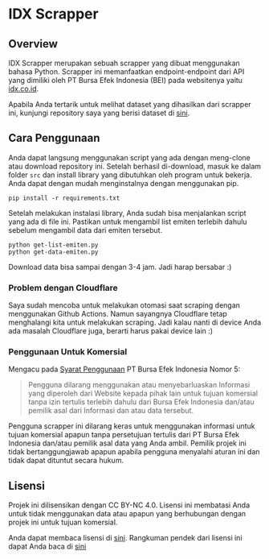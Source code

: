 # IDX Scrapper

## Overview

IDX Scrapper merupakan sebuah scrapper yang dibuat menggunakan bahasa Python. Scrapper ini memanfaatkan endpoint-endpoint dari API yang dimiliki oleh PT Bursa Efek Indonesia (BEI) pada websitenya yaitu [idx.co.id](https://idx.co.id).

Apabila Anda tertarik untuk melihat dataset yang dihasilkan dari scrapper ini, kunjungi repository saya yang berisi dataset di [sini](https://github.com/wildangunawan/Dataset-Saham-IDX).

## Cara Penggunaan

Anda dapat langsung menggunakan script yang ada dengan meng-clone atau download repository ini. Setelah berhasil di-download, masuk ke dalam folder `src` dan install library yang dibutuhkan oleh program untuk bekerja. Anda dapat dengan mudah menginstalnya dengan menggunakan pip.

```
pip install -r requirements.txt
```

Setelah melakukan instalasi library, Anda sudah bisa menjalankan script yang ada di file ini. Pastikan untuk mengambil list emiten terlebih dahulu sebelum mengambil data dari emiten tersebut.

```
python get-list-emiten.py
python get-data-emiten.py
```

Download data bisa sampai dengan 3-4 jam. Jadi harap bersabar :)

### Problem dengan Cloudflare

Saya sudah mencoba untuk melakukan otomasi saat scraping dengan menggunakan Github Actions. Namun sayangnya Cloudflare tetap menghalangi kita untuk melakukan scraping. Jadi kalau nanti di device Anda ada masalah Cloudflare juga, berarti harus pakai device lain :)

### Penggunaan Untuk Komersial

Mengacu pada [Syarat Penggunaan](https://idx.co.id/footer-menu/tautan-langsung/syarat-penggunaan/) PT Bursa Efek Indonesia Nomor 5:

> Pengguna dilarang menggunakan atau menyebarluaskan Informasi yang diperoleh dari Website kepada pihak lain untuk tujuan komersial tanpa izin tertulis terlebih dahulu dari Bursa Efek Indonesia dan/atau pemilik asal dari Informasi dan atau data tersebut.

Pengguna scrapper ini dilarang keras untuk menggunakan informasi untuk tujuan komersial apapun tanpa persetujuan tertulis dari PT Bursa Efek Indonesia dan/atau pemilik asal data yang Anda ambil. Pemilik projek ini tidak bertanggungjawab apapun apabila pengguna menyalahi aturan ini dan tidak dapat dituntut secara hukum.

## Lisensi

Projek ini dilisensikan dengan CC BY-NC 4.0. Lisensi ini membatasi Anda untuk tidak menggunakan data atau apapun yang berhubungan dengan projek ini untuk tujuan komersial.

Anda dapat membaca lisensi di [sini](LICENSE.md). Rangkuman pendek dari lisensi ini dapat Anda baca di [sini](https://creativecommons.org/licenses/by-nc/4.0/)
